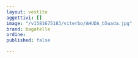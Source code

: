 ```yaml
---
layout: vestito
aggettivi: []
image: "/v1581675183/viterbo/AHUDA_b5uada.jpg"
brand: bagatelle
ordine: 
published: false

---
```

